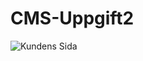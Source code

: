 # CMS-Uppgift2

![Kundens Sida](https://user-images.githubusercontent.com/70195705/139353856-ab61e3d9-eb97-4902-bb2b-4fafaf2ac473.png)
